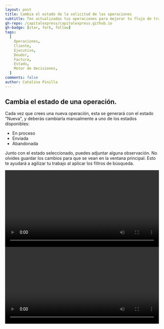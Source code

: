 ```yaml
---
layout: post
title: Cambia el estado de la solicitud de las operaciones
subtitle: Ten actualizadas tus operaciones para mejorar tu flujo de trabajo.
gh-repo: /capitalexpress/capitalexpress.github.io
gh-badge: [star, fork, follow]
tags:
  [
    Operaciones,
    Cliente,
    Ejecutivo,
    Deudor,
    Factura,
    Estado,
    Motor de decisiones,
  ]
comments: false
author: Catalina Pinilla
---
```


## Cambia el estado de una operación.

Cada vez que crees una nueva operación, esta se generará con el estado "Nueva", y deberás cambiarla manualmente a uno de los estados disponibles:

- En proceso
- Enviada
- Abandonada

Junto con el estado seleccionado, puedes adjuntar alguna observación. No olvides guardar los cambios para que se vean en la ventana principal. Esto te ayudará a agilizar tu trabajo al aplicar los filtros de búsqueda.

<video width="100%" controls>
<source src="https://cdn.capitalexpress.cl/video/estado_operacion.mp4" type="video/mp4">
Tu navegador no soporta el elemento de video.
</video>

<video width="100%" controls>
<source src="https://cdn.capitalexpress.cl/video/filtro_estado_operacion.mp4" type="video/mp4">
Tu navegador no soporta el elemento de video.
</video>
